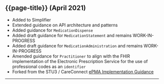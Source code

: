 ## {{page-title}} (April 2021)

- Added to Simplifier
- Extended guidance on API architecture and patterns
- Added guidance for `MedicationDispense`
- Added draft guidance for `MedicationStatement` and remains WORK-IN-PROGRESS
- Added draft guidance for `MedicationAdministration` and remains WORK-IN-PROGRESS
- Amended guidance for `Practitioner` to align with the FHIR implementation of the Electronic Prescription Service for the use of professional codes as an `identifier`
- Forked from the STU3 / CareConnect [ePMA Implementation Guidance](https://simplifier.net/guide/epmaimplementationguidanceforfhirstu3/home)

---